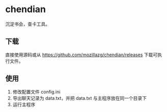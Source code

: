 # chendian

沉淀书会，查卡工具。


## 下载

直接使用源码或从 <https://github.com/mozillazg/chendian/releases> 下载可执行文件。


## 使用

1. 修改配置文件 config.ini
2. 导出聊天记录为 data.txt，并把 data.txt 与主程序放在同一个目录下
3. 运行主程序
